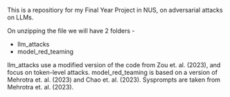 This is a repositiory for my Final Year Project in NUS, on adversarial attacks on LLMs.

On unzipping the file we will have 2 folders - 
- llm_attacks
- model_red_teaming

llm_attacks use a modified version of the code from Zou et. al. (2023), and focus on token-level attacks. model_red_teaming is based on a version of Mehrotra et. al. (2023) and Chao et. al. (2023). Sysprompts are taken from Mehrotra et. al. (2023).

